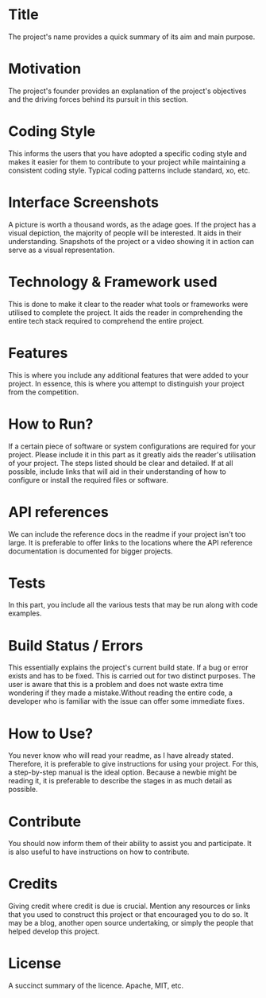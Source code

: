 # Title
The project's name provides a quick summary of its aim and main purpose.
# Motivation
The project's founder provides an explanation of the project's objectives and the driving forces behind its pursuit in this section.
# Coding Style
This informs the users that you have adopted a specific coding style and makes it easier for them to contribute to your project while maintaining a consistent coding style. Typical coding patterns include standard, xo, etc.
# Interface Screenshots
A picture is worth a thousand words, as the adage goes. If the project has a visual depiction, the majority of people will be interested. It aids in their understanding. Snapshots of the project or a video showing it in action can serve as a visual representation.
# Technology & Framework used
This is done to make it clear to the reader what tools or frameworks were utilised to complete the project. It aids the reader in comprehending the entire tech stack required to comprehend the entire project.
# Features
This is where you include any additional features that were added to your project. In essence, this is where you attempt to distinguish your project from the competition.
# How to Run?
If a certain piece of software or system configurations are required for your project. Please include it in this part as it greatly aids the reader's utilisation of your project. The steps listed should be clear and detailed.  If at all possible, include links that will aid in their understanding of how to configure or install the required files or software.
# API references
We can include the reference docs in the readme if your project isn't too large. It is preferable to offer links to the locations where the API reference documentation is documented for bigger projects.
# Tests
In this part, you include all the various tests that may be run along with code examples.
# Build Status / Errors
This essentially explains the project's current build state. If a bug or error exists and has to be fixed. This is carried out for two distinct purposes. The user is aware that this is a problem and does not waste extra time wondering if they made a mistake.Without reading the entire code, a developer who is familiar with the issue can offer some immediate fixes.
# How to Use?
You never know who will read your readme, as I have already stated. Therefore, it is preferable to give instructions for using your project. For this, a step-by-step manual is the ideal option. Because a newbie might be reading it, it is preferable to describe the stages in as much detail as possible.
# Contribute
You should now inform them of their ability to assist you and participate. It is also useful to have instructions on how to contribute.
# Credits
Giving credit where credit is due is crucial. Mention any resources or links that you used to construct this project or that encouraged you to do so. It may be a blog, another open source undertaking, or simply the people that helped develop this project.
# License
A succinct summary of the licence. Apache, MIT, etc.
